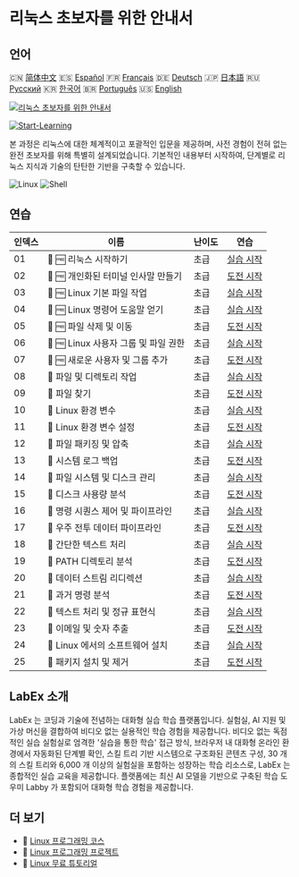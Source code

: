 # 리눅스 초보자를 위한 안내서

## 언어

🇨🇳 [简体中文](README_zh.md) 🇪🇸 [Español](README_es.md) 🇫🇷 [Français](README_fr.md) 🇩🇪 [Deutsch](README_de.md) 🇯🇵 [日本語](README_ja.md) 🇷🇺 [Русский](README_ru.md) 🇰🇷 [한국어](README_ko.md) 🇧🇷 [Português](README_pt.md) 🇺🇸 [English](README.md) 

[![리눅스 초보자를 위한 안내서](https://cover-creator.labex.io/linux-for-noobs.png?lang=ko)](https://labex.io/ko/courses/linux-for-noobs)

[![Start-Learning](https://img.shields.io/badge/Start-Learning-whitesmoke?style=for-the-badge)](https://labex.io/ko/courses/linux-for-noobs)

본 과정은 리눅스에 대한 체계적이고 포괄적인 입문을 제공하며, 사전 경험이 전혀 없는 완전 초보자를 위해 특별히 설계되었습니다. 기본적인 내용부터 시작하여, 단계별로 리눅스 지식과 기술의 탄탄한 기반을 구축할 수 있습니다.

![Linux](https://img.shields.io/badge/Linux-whitesmoke?style=for-the-badge&logo=linux)
![Shell](https://img.shields.io/badge/Shell-whitesmoke?style=for-the-badge&logo=shell)


## 연습

|   인덱스 | 이름                                 | 난이도   | 연습                                                                                                                      |
|----------|--------------------------------------|----------|---------------------------------------------------------------------------------------------------------------------------|
|       01 | 📖 🆓 리눅스 시작하기                | 초급     | <a target='_blank' href='https://labex.io/ko/tutorials/linux-getting-started-with-linux-446315'>실습 시작</a>             |
|       02 | 🎯 🆓 개인화된 터미널 인사말 만들기  | 초급     | <a target='_blank' href='https://labex.io/ko/tutorials/linux-create-personalized-terminal-greeting-446322'>도전 시작</a>  |
|       03 | 📖 🆓 Linux 기본 파일 작업           | 초급     | <a target='_blank' href='https://labex.io/ko/tutorials/linux-basic-file-operations-in-linux-18001'>실습 시작</a>          |
|       04 | 📖 🆓 Linux 명령어 도움말 얻기       | 초급     | <a target='_blank' href='https://labex.io/ko/tutorials/linux-get-help-on-linux-commands-18000'>실습 시작</a>              |
|       05 | 🎯 🆓 파일 삭제 및 이동              | 초급     | <a target='_blank' href='https://labex.io/ko/tutorials/linux-delete-and-move-files-7777'>도전 시작</a>                    |
|       06 | 📖 🆓 Linux 사용자 그룹 및 파일 권한 | 초급     | <a target='_blank' href='https://labex.io/ko/tutorials/linux-linux-user-group-and-file-permissions-18002'>실습 시작</a>   |
|       07 | 🎯 🆓 새로운 사용자 및 그룹 추가     | 초급     | <a target='_blank' href='https://labex.io/ko/tutorials/linux-add-new-user-and-group-17987'>도전 시작</a>                  |
|       08 | 📖  파일 및 디렉토리 작업            | 초급     | <a target='_blank' href='https://labex.io/ko/tutorials/linux-file-and-directory-operations-17997'>실습 시작</a>           |
|       09 | 🎯  파일 찾기                        | 초급     | <a target='_blank' href='https://labex.io/ko/tutorials/linux-find-a-file-17993'>도전 시작</a>                             |
|       10 | 📖  Linux 환경 변수                  | 초급     | <a target='_blank' href='https://labex.io/ko/tutorials/linux-environment-variables-in-linux-385274'>실습 시작</a>         |
|       11 | 🎯  Linux 환경 변수 설정             | 초급     | <a target='_blank' href='https://labex.io/ko/tutorials/linux-configure-linux-environment-variables-437861'>도전 시작</a>  |
|       12 | 📖  파일 패키징 및 압축              | 초급     | <a target='_blank' href='https://labex.io/ko/tutorials/linux-file-packaging-and-compression-385413'>실습 시작</a>         |
|       13 | 🎯  시스템 로그 백업                 | 초급     | <a target='_blank' href='https://labex.io/ko/tutorials/linux-backup-system-log-17989'>도전 시작</a>                       |
|       14 | 📖  파일 시스템 및 디스크 관리       | 초급     | <a target='_blank' href='https://labex.io/ko/tutorials/linux-file-system-and-disk-management-17999'>실습 시작</a>         |
|       15 | 🎯  디스크 사용량 분석               | 초급     | <a target='_blank' href='https://labex.io/ko/tutorials/linux-analyzing-disk-usage-7775'>도전 시작</a>                     |
|       16 | 📖  명령 시퀀스 제어 및 파이프라인   | 초급     | <a target='_blank' href='https://labex.io/ko/tutorials/linux-sequence-control-and-pipeline-17994'>실습 시작</a>           |
|       17 | 🎯  우주 전투 데이터 파이프라인      | 초급     | <a target='_blank' href='https://labex.io/ko/tutorials/linux-space-battle-data-pipeline-385343'>도전 시작</a>             |
|       18 | 📖  간단한 텍스트 처리               | 초급     | <a target='_blank' href='https://labex.io/ko/tutorials/linux-simple-text-processing-18004'>실습 시작</a>                  |
|       19 | 🎯  PATH 디렉토리 분석               | 초급     | <a target='_blank' href='https://labex.io/ko/tutorials/linux-analyzing-path-directories-385344'>도전 시작</a>             |
|       20 | 📖  데이터 스트림 리디렉션           | 초급     | <a target='_blank' href='https://labex.io/ko/tutorials/linux-data-stream-redirection-17995'>실습 시작</a>                 |
|       21 | 🎯  과거 명령 분석                   | 초급     | <a target='_blank' href='https://labex.io/ko/tutorials/linux-analyze-historical-commands-17988'>도전 시작</a>             |
|       22 | 📖  텍스트 처리 및 정규 표현식       | 초급     | <a target='_blank' href='https://labex.io/ko/tutorials/linux-text-processing-and-regular-expressions-18003'>실습 시작</a> |
|       23 | 🎯  이메일 및 숫자 추출              | 초급     | <a target='_blank' href='https://labex.io/ko/tutorials/linux-extracting-mails-and-numbers-17991'>도전 시작</a>            |
|       24 | 📖  Linux 에서의 소프트웨어 설치     | 초급     | <a target='_blank' href='https://labex.io/ko/tutorials/linux-software-installation-on-linux-18005'>실습 시작</a>          |
|       25 | 🎯  패키지 설치 및 제거              | 초급     | <a target='_blank' href='https://labex.io/ko/tutorials/linux-installing-and-removing-packages-385380'>도전 시작</a>       |

## LabEx 소개

LabEx 는 코딩과 기술에 전념하는 대화형 실습 학습 플랫폼입니다. 실험실, AI 지원 및 가상 머신을 결합하여 비디오 없는 실용적인 학습 경험을 제공합니다. 비디오 없는 독점적인 실습 실험실로 엄격한 '실습을 통한 학습' 접근 방식, 브라우저 내 대화형 온라인 환경에서 자동화된 단계별 확인, 스킬 트리 기반 시스템으로 구조화된 콘텐츠 구성, 30 개의 스킬 트리와 6,000 개 이상의 실험실을 포함하는 성장하는 학습 리소스로, LabEx 는 종합적인 실습 교육을 제공합니다. 플랫폼에는 최신 AI 모델을 기반으로 구축된 학습 도우미 Labby 가 포함되어 대화형 학습 경험을 제공합니다.

## 더 보기

- 🔗 [Linux 프로그래밍 코스](https://github.com/labex-labs/awesome-programming-courses)
- 🔗 [Linux 프로그래밍 프로젝트](https://github.com/labex-labs/awesome-programming-projects)
- 🔗 [Linux 무료 튜토리얼](https://github.com/labex-labs/linux-free-tutorials)

